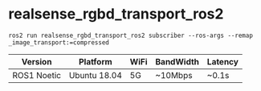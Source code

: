 # realsense_rgbd_transport_ros2

```
ros2 run realsense_rgbd_transport_ros2 subscriber --ros-args --remap _image_transport:=compressed
```
|Version|Platform|WiFi|BandWidth|Latency|
|-|-|-|-|-|
|ROS1 Noetic|Ubuntu 18.04|5G|~10Mbps|~0.1s|